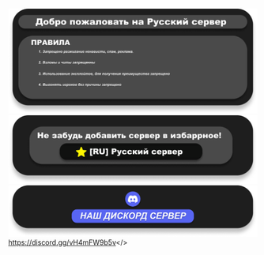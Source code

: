 ![](https://raw.githubusercontent.com/FPh0eniX/mordhauStartScreen/refs/heads/main/MOTD.png)
![](https://raw.githubusercontent.com/FPh0eniX/mordhauStartScreen/refs/heads/main/Favorite.png)
![](https://raw.githubusercontent.com/FPh0eniX/mordhauStartScreen/refs/heads/main/Discord.png)
<a id="# Ссылка на наш Discord - Mordhau Discord">https://discord.gg/vH4mFW9b5v</>

